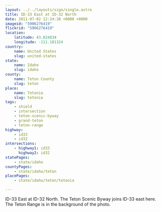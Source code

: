 ```yaml
---
layout: ../../layouts/sign/single.astro
title: ID-33 East at ID-32 North
date: 2011-07-02 12:24:38 +0000 +0000
imageid: "5906276419"
flickrid: "5906276419"
location:
    latitude: 43.824834
    longitude: -111.181324
country:
    name: United States
    slug: united-states
state:
    name: Idaho
    slug: idaho
county:
    name: Teton County
    slug: teton
place:
    name: Tetonia
    slug: tetonia
tags:
    - shield
    - intersection
    - teton-scenic-byway
    - grand-teton
    - teton-range
highway:
    - id33
    - id32
intersections:
    - highway1: id33
      highway2: id32
statePages:
    - state/idaho
countyPages:
    - state/idaho/teton
placePages:
    - state/idaho/teton/tetonia

---
```

ID-33 East at ID-32 North.  The Teton Scenic Byway joins ID-33 east here.  The Teton Range is in the background of the photo.